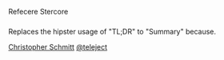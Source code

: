 Refecere Stercore
#####

Replaces the hipster usage of "TL;DR" to "Summary" because.

[Christopher Schmitt](http://Christopher.org)
[@teleject](https://twitter.com/teleject)
